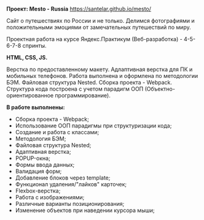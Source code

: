 **Проект: Меsto - Russia**
https://santelar.github.io/mesto/

Сайт о путешествиях по России и не только. Делимся фотографиями и положительными эмоциями от замечательных путешествий по миру.

Проектная работа на курсе Яндекс.Практикум (Веб-разработка) -
4-5-6-7-8 спринты.

**HTML, CSS, JS.**

Верстка по предоставленному макету. Адлаптивная верстка для ПК и мобильных телефонов.
Работа выполнена и оформлена по методологии БЭМ. Файловая структура Nested. 
Сборка проекта - Webpack.
Структура кода построена с учетом парадигм ООП (Объектно-ориентированное программирование).

**В работе выполнены:**
 * Сборка проекта - Webpack;
 * Использование ООП парадигмы при структуризации кода;
 * Создание и работа с классами;
 * Методология БЭМ;
 * Файловая структура Nested;
 * Адаптивная верстка;
 * POPUP-окна;
 * Формы ввода данных;
 * Валидация форм;
 * Добавление блоков через template;
 * Функционал удаления/"лайков" карточек;
 * Flexbox-верстка;
 * Работа с изображениями;
 * Различные варианты позиционирования;
 * Изменение объектов при наведении курсора мыши;
